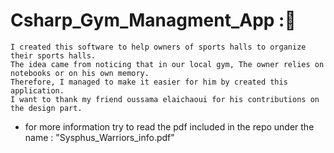 # Csharp_Gym_Managment_App :💪

	I created this software to help owners of sports halls to organize their sports halls.
	The idea came from noticing that in our local gym, The owner relies on notebooks or on his own memory.
	Therefore, I managed to make it easier for him by created this application.
	I want to thank my friend oussama elaichaoui for his contributions on the design part.

* for more information try to read the pdf included in the repo under the name : "Sysphus_Warriors_info.pdf"
